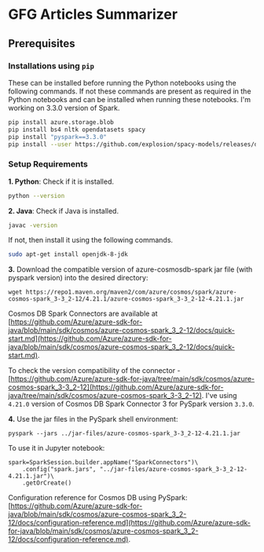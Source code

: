 # GFG Articles Summarizer

## Prerequisites

### Installations using `pip`

These can be installed before running the Python notebooks using the following commands. If not these commands are present as required in the Python notebooks and can be installed when running these notebooks. I'm working on 3.3.0 version of Spark.

```bash
pip install azure.storage.blob
pip install bs4 nltk opendatasets spacy
pip install "pyspark==3.3.0"
pip install --user https://github.com/explosion/spacy-models/releases/download/en_core_web_sm-3.0.0/en_core_web_sm-3.0.0.tar.gz 
```

### Setup Requirements

**1. Python**:
Check if it is installed.
```bash
python --version
```

**2. Java**:
Check if Java is installed.
```bash
javac -version
```
If not, then install it using the following commands.
```bash
sudo apt-get install openjdk-8-jdk
```

**3.** Download the compatible version of azure-cosmosdb-spark jar file (with pyspark version) into the desired directory:
```
wget https://repo1.maven.org/maven2/com/azure/cosmos/spark/azure-cosmos-spark_3-3_2-12/4.21.1/azure-cosmos-spark_3-3_2-12-4.21.1.jar
```
Cosmos DB Spark Connectors are available at [https://github.com/Azure/azure-sdk-for-java/blob/main/sdk/cosmos/azure-cosmos-spark_3_2-12/docs/quick-start.md](https://github.com/Azure/azure-sdk-for-java/blob/main/sdk/cosmos/azure-cosmos-spark_3_2-12/docs/quick-start.md).

To check the version compatibility of the connector - [https://github.com/Azure/azure-sdk-for-java/tree/main/sdk/cosmos/azure-cosmos-spark_3-3_2-12](https://github.com/Azure/azure-sdk-for-java/tree/main/sdk/cosmos/azure-cosmos-spark_3-3_2-12). I've using `4.21.0` version of Cosmos DB Spark Connector 3 for PySpark version `3.3.0`.

**4.** Use the jar files in the PySpark shell environment:
```
pyspark --jars ../jar-files/azure-cosmos-spark_3-3_2-12-4.21.1.jar
```
To use it in Jupyter notebook:
```
spark=SparkSession.builder.appName("SparkConnectors")\
    .config("spark.jars", "../jar-files/azure-cosmos-spark_3-3_2-12-4.21.1.jar")\
    .getOrCreate()
```

Configuration reference for Cosmos DB using PySpark: [https://github.com/Azure/azure-sdk-for-java/blob/main/sdk/cosmos/azure-cosmos-spark_3_2-12/docs/configuration-reference.md](https://github.com/Azure/azure-sdk-for-java/blob/main/sdk/cosmos/azure-cosmos-spark_3_2-12/docs/configuration-reference.md).
